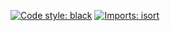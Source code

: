 [![Code style: black](https://img.shields.io/badge/code%20style-black-000000.svg)](https://github.com/psf/black)   [![Imports: isort](https://img.shields.io/badge/%20imports-isort-%231674b1?style=flat&labelColor=ef8336)](https://pycqa.github.io/isort/)
